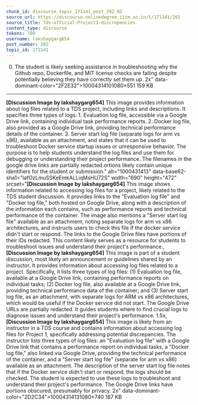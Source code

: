 ```yaml
---
chunk_id: discourse_topic_171141_post_202_02
source_url: https://discourse.onlinedegree.iitm.ac.in/t/171141/202
source_title: Tds-official-Project1-discrepencies
content_type: discourse
tokens: 789
username: lakshaygarg654
post_number: 202
topic_id: 171141
---
```


0. The student is likely seeking assistance in troubleshooting why the Github repo, Dockerfile, and MIT license checks are failing despite potentially believing they have correctly set them up. 2x" data-dominant-color="2F2E32">10004314101080×551 159 KB

---

**[Discussion Image by lakshaygarg654]** This image provides information about log files related to a TDS project, including links and descriptions. It specifies three types of logs: 1. Evaluation log file, accessible via a Google Drive link, containing individual task performance reports. 2. Docker log file, also provided as a Google Drive link, providing technical performance details of the container. 3. Server start log file (separate logs for arm vs x86), available as an attachment, and states that it can be used to troubleshoot Docker service startup issues or unresponsive behavior. The purpose is to help students understand the log files and use them for debugging or understanding their project performance. The filenames in the google drive links are partially redacted.ortions likely contain unique identifiers for the student or submission." alt="1000431413" data-base62-sha1="lafOzLmuSSKeEmkALLiqMsHU72S" width="690" height="472" srcset="**[Discussion Image by lakshaygarg654]** This image shows information related to accessing log files for a project, likely related to the TDS student discussion. It provides links to the "Evaluation log file" and "Docker log file," both hosted on Google Drive, along with a description of the information each contains, such as performance reports and technical performance of the container. The image also mentions a "Server start log file" available as an attachment, noting separate logs for arm vs x86 architectures, and instructs users to check this file if the docker service didn't start or respond. The links to the Google Drive files have portions of their IDs redacted. This content likely serves as a resource for students to troubleshoot issues and understand their project's performance., **[Discussion Image by lakshaygarg654]** This image is part of a student discussion, most likely an announcement or guidelines shared by an instructor. It provides information about accessing log files related to a project. Specifically, it lists three types of log files: (1) Evaluation log file, available at a Google Drive link, containing performance reports on individual tasks; (2) Docker log file, also available at a Google Drive link, providing technical performance data of the container; and (3) Server start log file, as an attachment, with separate logs for ARM vs x86 architectures, which would be useful if the Docker service did not start. The Google Drive URLs are partially redacted. It guides students where to find crucial logs to diagnose issues and understand their project's performance. 1.5x, **[Discussion Image by lakshaygarg654]** This image is likely from an instructor in a TDS course and contains information about accessing log files for Project 1, specifically addressing potential discrepancies. The instructor lists three types of log files: an "Evaluation log file" with a Google Drive link that contains a performance report on individual tasks, a "Docker log file," also linked via Google Drive, providing the technical performance of the container, and a "Server start log file" (separate for arm vs x86) available as an attachment. The description of the server start log file notes that if the Docker service didn't start or respond, the logs should be checked. The student is expected to use these logs to troubleshoot and understand their project's performance. The Google Drive links have portions obscured, presumably for privacy. 2x" data-dominant-color="2D2C34">10004314131080×740 187 KB
